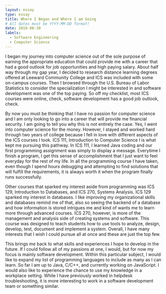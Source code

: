 ```yaml
---
layout: essay
type: essay
title: Where I Began and Where I am Going
# All dates must be YYYY-MM-DD format!
date: 2018-08-30
labels:
  - Software Engineering
  - Computer Science
---
```


I began my journey into computer science out of the sole purpose of earning the appropriate education that could provide me with a career that had a good outlook for job opportunities and high paying salary. About half way through my gap year, I decided to research distance learning degrees offered at Leeward Community College and ICS was included with some on-campus courses. Then I browsed through the U.S. Bureau of Labor Statistics to consider the specialization I might be interested in and software development was one of the top paying. So off my checklist, most ICS courses were online, check, software development has a good job outlook, check.

By now you must be thinking that I have no passion for computer science and I am only looking to go into a career that will provide me financial security. I am going to tell you why this is not entirely the case. Yes, I went into computer science for the money. However, I stayed and worked hard through two years of college because I fell in love with different aspects of the ICS courses I took. ICS 111, Introduction to Computer Science I is what kept me pursuing this pathway. In ICS 111, I learned Java coding and our first programming assignment was simply to display a message. Everytime I finish a program, I get this sense of accomplishment that I just want to feel everyday for the rest of my life. In all the programming course I have taken, even though I spend hours debugging and attempting to find solutions that will fulfill the requirements, it is always worth it when the program finally runs successfully.

Other courses that sparked my interest aside from programming was ICS 129, Introduction to Databases, and ICS 270, Systems Analysis. ICS 129 sparked my interest in databases. I like improving my organizational skills and databases remind me of that, also so seeing the backend of a database and how information is stored intrigues me and kind of wants me to learn more through advanced courses. ICS 270, however, is more of the management and analysis side of creating systems and software. This course was designed to teach students how to use tools to analyze, design, develop, test, document and implement a system. Overall, I have many interests that I wish I could pursue all at once and these are just the top few.

This brings me back to what skills and experiences I hope to develop in the future. If I could follow all of my passions at one, I would, but for now my focus is mainly software development. Within this particular subject, I would like to expand my list of programming languages to include as many as I can learn. So far I am up to Java, C/C++, and currently working on JavaScript. I would also like to experience the chance to use my knowledge in a workplace setting. While I have previously worked in helpdesk troubleshooting, it is more interesting to work in a software development team or something similar.
